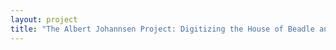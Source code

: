 ```yaml
--- 
layout: project 
title: "The Albert Johannsen Project: Digitizing the House of Beadle and Adams and their Nickel and Dime Novels" 
---
```



